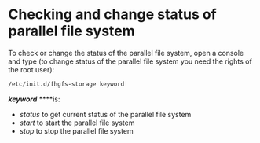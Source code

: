 # Checking and change status of parallel file system

To check or change the status of the parallel file system, open a console and type \(to change status of the parallel file system you need the rights of the root user\):

```bash
/etc/init.d/fhgfs-storage keyword
```

_**keyword**_ ****is:

* _status_ to get current status of the parallel file system
* _start_ to start the parallel file system
* _stop_ to stop the parallel file system

